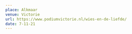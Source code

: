 ```yaml
---
place: Alkmaar
venue: Victorie
url: https://www.podiumvictorie.nl/wies-en-de-liefde/
date: 7-11-21
---
```

